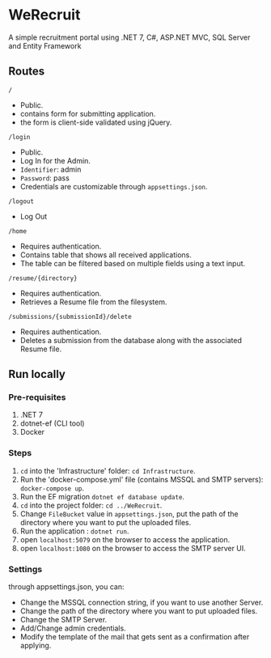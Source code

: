 # WeRecruit

A simple recruitment portal using .NET 7, C#, ASP.NET MVC, SQL Server and Entity Framework

## Routes

``/``

- Public.
- contains form for submitting application.
- the form is client-side validated using jQuery.

``/login``

- Public.
- Log In for the Admin.
- ``Identifier``: admin
- ``Password``: pass
- Credentials are customizable through ``appsettings.json``.

``/logout``

- Log Out

``/home``

- Requires authentication.
- Contains table that shows all received applications.
- The table can be filtered based on multiple fields using a text input.

``/resume/{directory}``

- Requires authentication.
- Retrieves a Resume file from the filesystem.

``/submissions/{submissionId}/delete``

- Requires authentication.
- Deletes a submission from the database along with the associated Resume file.

## Run locally

### Pre-requisites

1. .NET 7
2. dotnet-ef (CLI tool)
3. Docker

### Steps

1. `cd` into the 'Infrastructure' folder: `cd Infrastructure`.
2. Run the 'docker-compose.yml' file (contains MSSQL and SMTP servers): ``docker-compose up``.
3. Run the EF migration ``dotnet ef database update``.
4. `cd` into the project folder: ``cd ../WeRecruit``.
5. Change `FileBucket` value in `appsettings.json`, put the path of the directory where you want to put the uploaded
   files.
6. Run the application : `dotnet run`.
7. open `localhost:5079` on the browser to access the application.
8. open `localhost:1080` on the browser to access the SMTP server UI.

### Settings

through appsettings.json, you can:

- Change the MSSQL connection string, if you want to use another Server.
- Change the path of the directory where you want to put uploaded files.
- Change the SMTP Server.
- Add/Change admin credentials.
- Modify the template of the mail that gets sent as a confirmation after applying.